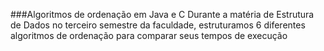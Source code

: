 
###Algoritmos de ordenação em Java e C
Durante a matéria de Estrutura de Dados no terceiro semestre da faculdade, estruturamos 6 diferentes algoritmos de ordenação para comparar seus tempos de execução
